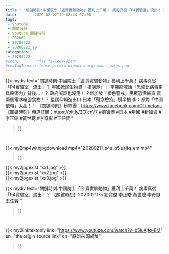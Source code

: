 ```yaml
---
title : "關鍵時刻:中國院士「盜賣實驗動物」獲利上千萬！ 病毒真從「P4實驗室」流出！？ 【關鍵時刻】20200211-5 劉寶傑 李正皓 黃世聰 李奇嶽 王任賢 "
date:        2020-02-22T19:08:44-07:00
tags:
 - youtube
 - 關鍵時刻
 - youtube_關鍵時刻
 - 202002
 - 20200222
 - 20200222_19
categories:
 - 20200222
#icon:        "fas fa-lock-open"
#resImgTeaser: teaserpics/wikipedia.org/emacs-jokes.png
---
```


{{< mydiv text="關鍵時刻:中國院士「盜賣實驗動物」獲利上千萬！ 病毒真從「P4實驗室」流出！？ 星國掀民生物資「搶購潮」！ 李顯龍喊話「恐懼比病毒更具殺傷力」背後…！？ 政府喊話也沒用！？新加坡「橙色警戒」民眾恐慌掃貨 買兩個電冰箱囤食物！？ 星國仰賴進出口 日本「殘念檢疫」慢半拍 李：都對「中國依賴」太高！！  《關鍵時刻》粉絲團：https://www.facebook.com/CTimefans 《關鍵時刻》頻道訂閱：https://bit.ly/2OlcnV7  #劉寶傑 #日本 #星國 #新加坡 #李正皓  #黃世聰  #李奇嶽  #王任賢 "
>}}
<br>


{{< my2mp4withjpgdownload mp4="20200211_s4s_b5iuajfq_em.mp4"
>}}

{{< my2jpgexist "xx1.jpg" >}}<br>
{{< my2jpgexist "xx2.jpg" >}}<br>
{{< my2jpgexist "xx3.jpg" >}}<br>



{{< mydiv text="關鍵時刻:中國院士「盜賣實驗動物」獲利上千萬！ 病毒真從「P4實驗室」流出！？ 【關鍵時刻】20200211-5 劉寶傑 李正皓 黃世聰 李奇嶽 王任賢 "
>}}
<br>

{{< my2linktextonly link="https://www.youtube.com/watch?v=b5iuAjfq-EM"
en="the origin source link" cn="原始來源網址"
>}}


<br>

